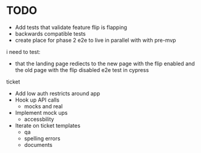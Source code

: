 # TODO

- Add tests that validate feature flip is flapping
- backwards compatible tests
- create place for phase 2 e2e to live in parallel with with pre-mvp

i need to test:

- that the landing page rediects to the new page with the flip enabled and the old page with the flip disabled
e2e test in cypress

ticket

- Add low auth restricts around app
- Hook up API calls
  - mocks and real
- Implement mock ups
  - accessbility
- Iterate on ticket templates
  - qa
  - spelling errors
  - documents
